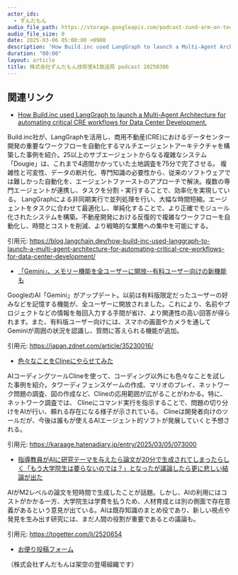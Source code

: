 ```yaml
---
actor_ids:
  - ずんだもん
audio_file_path: https://storage.googleapis.com/podcast-zund-arm-on-tech/audio/株式会社ずんだもん技術室AI放送局_podcast_20250306.mp3
audio_file_size: 0
date: 2025-03-06 05:00:00 +0900
description: 'How Build.inc used LangGraph to launch a Multi-Agent Architecture for automating critical CRE workflows for Data Center Development.、「Gemini」、メモリー機能を全ユーザーに開放--有料ユーザー向けの新機能も、色々なことをClineにやらせてみた、指導教員がAIに研究テーマを与えたら論文が20分で生成されてしまったらしく「もう大学院生は要らないのでは？」となったが議論したら更に悲しい結論が出た'
duration: "00:00"
layout: article
title: 株式会社ずんだもん技術室AI放送局 podcast 20250306
---
```


## 関連リンク


- [How Build.inc used LangGraph to launch a Multi-Agent Architecture for automating critical CRE workflows for Data Center Development.](https://blog.langchain.dev/how-build-inc-used-langgraph-to-launch-a-multi-agent-architecture-for-automating-critical-cre-workflows-for-data-center-development/)  


Build.inc社が、LangGraphを活用し、商用不動産(CRE)におけるデータセンター開発の重要なワークフローを自動化するマルチエージェントアーキテクチャを構築した事例を紹介。25以上のサブエージェントからなる複雑なシステム「Dougie」は、これまで4週間かかっていた土地調査を75分で完了させる。
複雑性と可変性、データの断片化、専門知識の必要性から、従来のソフトウェアでは難しかった自動化を、エージェントファーストのアプローチで解決。複数の専門エージェントが連携し、タスクを分割・実行することで、効率化を実現している。
LangGraphによる非同期実行で並列処理を行い、大幅な時間短縮。エージェントをタスクに合わせて最適化し、単純化することで、より正確でモジュール化されたシステムを構築。不動産開発における反復的で複雑なワークフローを自動化し、時間とコストを削減、より戦略的な業務への集中を可能にする。


引用元: https://blog.langchain.dev/how-build-inc-used-langgraph-to-launch-a-multi-agent-architecture-for-automating-critical-cre-workflows-for-data-center-development/


- [「Gemini」、メモリー機能を全ユーザーに開放--有料ユーザー向けの新機能も](https://japan.zdnet.com/article/35230016/)  


GoogleのAI「Gemini」がアップデート。以前は有料版限定だったユーザーの好みなどを記憶する機能が、全ユーザーに開放されました。これにより、名前やプロジェクトなどの情報を毎回入力する手間が省け、より関連性の高い回答が得られます。また、有料版ユーザー向けには、スマホの画面やカメラを通してGeminiが周囲の状況を認識し、質問に答えられる機能が追加。


引用元: https://japan.zdnet.com/article/35230016/


- [色々なことをClineにやらせてみた](https://karaage.hatenadiary.jp/entry/2025/03/05/073000)  


AIコーディングツールClineを使って、コーディング以外にも色々なことを試した事例を紹介。タワーディフェンスゲームの作成、マリオのプレイ、ネットワーク問題の調査、図の作成など、Clineの応用範囲が広がることがわかる。特に、ネットワーク調査では、 Clineにコマンド実行を指示することで、問題の切り分けをAIが行い、頼れる存在になる様子が示されている。 Clineは開発者向けのツールだが、今後は誰もが使えるAIエージェント的ソフトが発展していくと予想される。


引用元: https://karaage.hatenadiary.jp/entry/2025/03/05/073000


- [指導教員がAIに研究テーマを与えたら論文が20分で生成されてしまったらしく「もう大学院生は要らないのでは？」となったが議論したら更に悲しい結論が出た](https://togetter.com/li/2520654)  


AIがM2レベルの論文を短時間で生成したことが話題。しかし、AIの利用にはコストがかかる一方、大学院生は学費を払うため、人材育成とは別の側面で存在意義があるという意見が出ている。AIは既存知識のまとめ役であり、新しい視点や発見を生み出す研究には、まだ人間の役割が重要であるとの議論も。


引用元: https://togetter.com/li/2520654



- [お便り投稿フォーム](https://forms.gle/ffg4JTfqdiqK62qf9)

（株式会社ずんだもんは架空の登場組織です）
